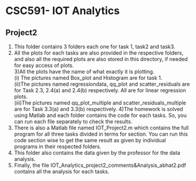 #	CSC591- IOT Analytics 
##           	Project2 


1) This folder contains 3 folders each one for task 1, task2 and task3.  
2) All the plots for each tasks are also provided in the respective folders, 
and also all the required plots are also stored in this directory, if needed for easy access of plots.  
3)All the plots have the name of what exactly it is plotting.  
      (i) The pictures named Box_plot and Histogram are for task 1.   
      (ii)The pictures named regressiondata, qq_plot and scatter_residuals are for Task 2.3, 2.4(a) 
      and 2.4(b) respectively. All are for linear regression plots.  
      (iii)The pictures named qq_plot_multiple and scatter_residuals_multiple are for Task 3.3(a) and 3.3(b) respectively.
4)The homework is solved using Matlab and each folder contains the code for each tasks. 
So, you can run each file separately to check the results.
5) There is also a Matlab file named IOT_Project2.m which contains the full
program for all three tasks divided in terms for section. You can run this code section wise
to get the same result as given by individual programs in their respected folders.  
6) This folder also contains the data given by the professor for the data analysis.  
7) Finally, the file IOT_Analytics_project2_comments&Analysis_abhat2.pdf contains all the analysis for each tasks.  
